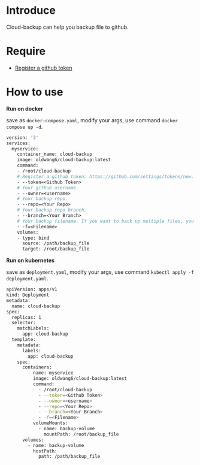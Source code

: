# Introduce

Cloud-backup can help you backup file to github.

# Require

* [Register a github token](https://github.com/settings/tokens/new)
# How to use

**Run on docker**

save as `docker-compose.yaml`, modify your args, use command `docker compose up -d`.

```dockerfile
version: '3'
services:
  myservice:
    container_name: cloud-backup
    image: oldwang6/cloud-backup:latest
    command:
    - /root/cloud-backup
    # Register a github token: https://github.com/settings/tokens/new.
    - --token=<Github Token>
    # Your github username.
    - --owner=<username>
    # Your backup repo.
    - --repo=<Your Repo>
    # Your backup repo branch.
    - --branch=<Your Branch>
    # Your backup filename. If you want to back up multiple files, you can write this. -f=/data/file,/data/directory
    - -f=<Filename>
    volumes:
    - type: bind
      source: /path/backup_file
      target: /root/backup_file
```

**Run on kubernetes**

save as `deployment.yaml`, modify your args, use command `kubectl apply -f deployment.yaml`.

```sh
apiVersion: apps/v1
kind: Deployment
metadata:
  name: cloud-backup
spec:
  replicas: 1
  selector:
    matchLabels:
      app: cloud-backup
  template:
    metadata:
      labels:
        app: cloud-backup
    spec:
      containers:
        - name: myservice
          image: oldwang6/cloud-backup:latest
          command:
            - /root/cloud-backup
            - --token=<Github Token>
            - --owner=<username>
            - --repo=<Your Repo>
            - --branch=<Your Branch>
            - -f=<Filename>
          volumeMounts:
            - name: backup-volume
              mountPath: /root/backup_file
      volumes:
        - name: backup-volume
          hostPath:
            path: /path/backup_file
```